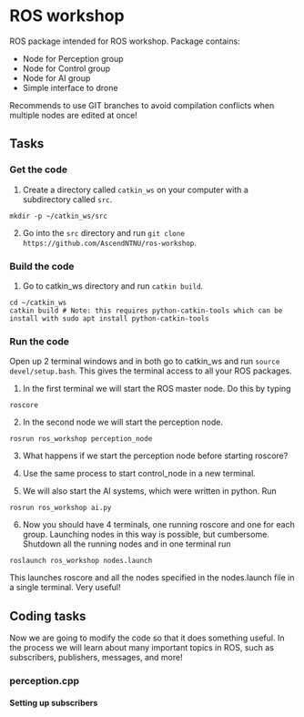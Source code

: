 # ROS workshop
ROS package intended for ROS workshop. 
Package contains:
- Node for Perception group
- Node for Control group
- Node for AI group
- Simple interface to drone

Recommends to use GIT branches to avoid compilation conflicts when multiple nodes are edited at once!



## Tasks

### Get the code
1. Create a directory called `catkin_ws` on your computer with a subdirectory called `src`.
```
mkdir -p ~/catkin_ws/src
```

2. Go into the `src` directory and run `git clone https://github.com/AscendNTNU/ros-workshop`.

### Build the code
1. Go to catkin_ws directory and run `catkin build`.
```
cd ~/catkin_ws
catkin build # Note: this requires python-catkin-tools which can be install with sudo apt install python-catkin-tools
```

### Run the code
Open up 2 terminal windows and in both go to catkin_ws and run `source devel/setup.bash`. This gives the terminal access to all your ROS packages. 

1. In the first terminal we will start the ROS master node. Do this by typing
```
roscore
```

2. In the second node we will start the perception node.
```
rosrun ros_workshop perception_node
```

3. What happens if we start the perception node before starting roscore?

4. Use the same process to start control_node in a new terminal. 

5. We will also start the AI systems, which were written in python. Run
```
rosrun ros_workshop ai.py
```

6. Now you should have 4 terminals, one running roscore and one for each group. Launching nodes in this way is possible, but cumbersome. Shutdown all the running nodes and in one terminal run 
```
roslaunch ros_workshop nodes.launch
```
This launches roscore and all the nodes specified in the nodes.launch file in a single terminal. Very useful!


## Coding tasks
Now we are going to modify the code so that it does something useful. In the process we will learn about many important topics in ROS, such as subscribers, publishers, messages, and more! 


### perception.cpp

#### Setting up subscribers








